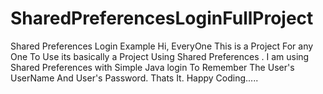 # SharedPreferencesLoginFullProject
Shared Preferences Login Example
Hi, EveryOne This is a Project For any One To Use its basically a Project Using Shared Preferences .
I am using Shared Preferences with Simple Java login To Remember The User's UserName And User's Password.
Thats It.
Happy Coding.....

